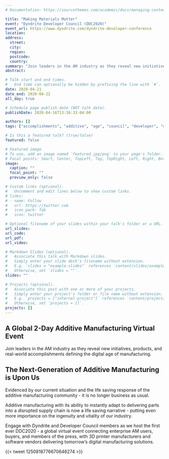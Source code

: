 ```yaml
---
# Documentation: https://sourcethemes.com/academic/docs/managing-content/

title: "Making Materials Matter"
event: "Dyndrite Developer Council (DDC2020)"
event_url: https://www.dyndrite.com/dyndrite-developer-conference
location:
address:
  street:
  city:
  region:
  postcode:
  country:
summary: "Join leaders in the AM industry as they reveal new initiatives, products, and real-world accomplishments defining the digital age of manufacturing."
abstract:

# Talk start and end times.
#   End time can optionally be hidden by prefixing the line with `#`.
date: 2020-04-21
date_end: 2020-04-22
all_day: true

# Schedule page publish date (NOT talk date).
publishDate: 2020-04-16T13:36:33-04:00

authors: []
tags: ["accomplishments", "additive", "age", "council", "developer", "dyndrite", "industry", "initiative", "leaders", "life", "members", "product", "world"]

# Is this a featured talk? (true/false)
featured: false

# Featured image
# To use, add an image named `featured.jpg/png` to your page's folder.
# Focal points: Smart, Center, TopLeft, Top, TopRight, Left, Right, BottomLeft, Bottom, BottomRight.
image:
  caption: ""
  focal_point: ""
  preview_only: false

# Custom links (optional).
#   Uncomment and edit lines below to show custom links.
# links:
# - name: Follow
#   url: https://twitter.com
#   icon_pack: fab
#   icon: twitter

# Optional filename of your slides within your talk's folder or a URL.
url_slides:
url_code:
url_pdf:
url_video:

# Markdown Slides (optional).
#   Associate this talk with Markdown slides.
#   Simply enter your slide deck's filename without extension.
#   E.g. `slides = "example-slides"` references `content/slides/example-slides.md`.
#   Otherwise, set `slides = ""`.
slides: ""

# Projects (optional).
#   Associate this post with one or more of your projects.
#   Simply enter your project's folder or file name without extension.
#   E.g. `projects = ["internal-project"]` references `content/project/deep-learning/index.md`.
#   Otherwise, set `projects = []`.
projects: []
---
```


## A Global 2-Day Additive Manufacturing Virtual Event

Join leaders in the AM industry as they reveal new initiatives, products, and real-world accomplishments defining the digital age of manufacturing.

## The Next-Generation of Additive Manufacturing is Upon Us

Evidenced by our current situation and the life saving response of the additive manufacturing community - it is no longer business as usual.

Additive manufacturing with its ability to instantly adapt to delivering parts into a disrupted supply chain is now a life saving narrative - putting even more importance on the ingenuity and vitality of our industry.

Engage with Dyndrite and Developer Council members as we host the first ever DDC2020 - a global virtual event connecting enterprise AM users, buyers, and members of the press, with 3D printer manufacturers and software vendors delivering tomorrow’s digital manufacturing solutions.

{{< tweet 1250818776670646274 >}}
